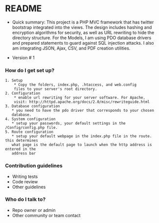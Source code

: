 # README #

* Quick summary: 
This project is a PHP MVC framework that has twitter bootstrap integrated into the views. The design includes hashing and encryption algorithms for security, as well as URL rewriting to hide the directory structure. For the Models, I am using PDO database drivers and prepared statements to guard against SQL injection attacks. I also am integrating JSON, Ajax, CSV, and PDF creation utilities.

* Version #
1



### How do I get set up? ###
    1. Setup
        * Copy the folders, index.php, .htaccess, and web.config 
        files to your server's root directory.
    2. Configuration
        * enable url rewriting for your server software. For Apache,
        visit: http://httpd.apache.org/docs/2.0/misc/rewriteguide.html
    3. Database configuration
       * you need to have the pdo driver that corresponds to your chosen 
       database.
    4. System configuration
       * setup your passwords, your default settings in the /Config/config.php file.
    5. Route configuration
       * setup your default webpage in the index.php file in the route. this determines 
       what page is the default page to launch when the http address is entered in the 
       address bar
### Contribution guidelines ###

* Writing tests
* Code review
* Other guidelines

### Who do I talk to? ###

* Repo owner or admin
* Other community or team contact